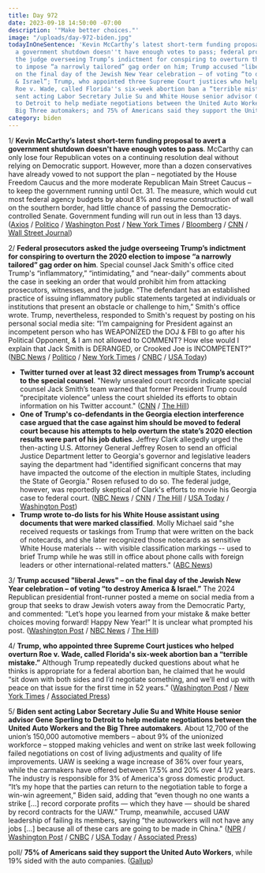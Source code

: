 ```yaml
---
title: Day 972
date: 2023-09-18 14:50:00 -07:00
description: '"Make better choices."'
image: "/uploads/day-972-biden.jpg"
todayInOneSentence: 'Kevin McCarthy’s latest short-term funding proposal to avert
  a government shutdown doesn''t have enough votes to pass; federal prosecutors asked
  the judge overseeing Trump’s indictment for conspiring to overturn the 2020 election
  to impose “a narrowly tailored” gag order on him; Trump accused "liberal Jews" –
  on the final day of the Jewish New Year celebration – of voting “to destroy America
  & Israel”; Trump, who appointed three Supreme Court justices who helped overturn
  Roe v. Wade, called Florida''s six-week abortion ban a “terrible mistake”; Biden
  sent acting Labor Secretary Julie Su and White House senior advisor Gene Sperling
  to Detroit to help mediate negotiations between the United Auto Workers and the
  Big Three automakers; and 75% of Americans said they support the United Auto Workers. '
category: biden
---
```


1/ **Kevin McCarthy’s latest short-term funding proposal to avert a government shutdown doesn't have enough votes to pass**. McCarthy can only lose four Republican votes on a continuing resolution deal without relying on Democratic support. However, more than a dozen conservatives have already vowed to not support the plan – negotiated by the House Freedom Caucus and the more moderate Republican Main Street Caucus – to keep the government running until Oct. 31. The measure, which would cut most federal agency budgets by about 8% and resume construction of wall on the southern border, had little chance of passing the Democratic-controlled Senate. Government funding will run out in less than 13 days. ([Axios](https://www.axios.com/2023/09/18/house-gop-struggles-stopgap-funding-plan) / [Politico](https://www.politico.com/news/2023/09/18/gop-spending-plan-government-shutdown-mccarthy-deal-00116508) / [Washington Post](https://www.washingtonpost.com/politics/2023/09/17/gop-continuing-resolution/) / [New York Times](https://www.nytimes.com/2023/09/18/us/politics/mccarthy-shutdown-spending.html) / [Bloomberg](https://www.bloomberg.com/news/articles/2023-09-18/mccarthy-plan-to-avert-us-government-shutdown-faces-backlash-from-gop-hardliners?srnd=politics-vp&sref=MIBMEEoj) / [CNN](https://www.cnn.com/2023/09/18/politics/kevin-mccarthy-shutdown-negotiations-latest/index.html) / [Wall Street Journal](https://www.wsj.com/politics/policy/republican-groups-craft-short-term-bill-to-keep-government-open-da3325e))

2/ **Federal prosecutors asked the judge overseeing Trump’s indictment for conspiring to overturn the 2020 election to impose “a narrowly tailored” gag order on him**. Special counsel Jack Smith's office cited Trump's “inflammatory,” “intimidating,” and “near-daily” comments about the case in seeking an order that would prohibit him from attacking prosecutors, witnesses, and the judge. “The defendant has an established practice of issuing inflammatory public statements targeted at individuals or institutions that present an obstacle or challenge to him,” Smith's office wrote. Trump, nevertheless, responded to Smith's request by posting on his personal social media site: “I’m campaigning for President against an incompetent person who has WEAPONIZED the DOJ & FBI to go after his Political Opponent, & I am not allowed to COMMENT? How else would I explain that Jack Smith is DERANGED, or Crooked Joe is INCOMPETENT?” ([NBC News](https://www.nbcnews.com/politics/justice-department/special-counsel-asks-narrow-gag-order-trump-election-interference-case-rcna105365) / [Politico](https://www.politico.com/news/2023/09/15/trump-blasts-special-counsel-jack-smith-for-seeking-gag-order-00116376) / [New York Times](https://www.nytimes.com/2023/09/15/us/politics/trump-gag-order.html) / [CNBC](https://www.cnbc.com/2023/09/15/special-counsel-requests-trump-be-banned-from-talking-about-witnesses-or-evidence-in-jan-6-federal-case.html) / [USA Today](https://www.usatoday.com/story/news/politics/2023/09/15/federal-prosecutors-ask-judge-in-trump-case-to-bar-inflammatory-comments/70868399007/))

* **Twitter turned over at least 32 direct messages from Trump’s account to the special counsel**. "Newly unsealed court records indicate special counsel Jack Smith’s team warned that former President Trump could “precipitate violence” unless the court shielded its efforts to obtain information on his Twitter account." ([CNN](https://www.cnn.com/2023/09/15/politics/trump-twitter-direct-messages/) / [The Hill](https://thehill.com/regulation/court-battles/4206811-special-counsel-warned-trump-could-precipitate-violence-if-told-of-twitter-search-warrant/))
* **One of Trump's co-defendants in the Georgia election interference case argued that the case against him should be moved to federal court because his attempts to help overturn the state’s 2020 election results were part of his job duties**. Jeffrey Clark allegedly urged the then-acting U.S. Attorney General Jeffrey Rosen to send an official Justice Department letter to Georgia's governor and legislative leaders saying the department had "identified significant concerns that may have impacted the outcome of the election in multiple States, including the State of Georgia." Rosen refused to do so. The federal judge, however, was reportedly skeptical of Clark's efforts to movie his Georgia case to federal court. ([NBC News](https://www.nbcnews.com/politics/donald-trump/trump-co-defendant-jeffrey-clark-seeks-move-georgia-election-case-fede-rcna105555) / [CNN](https://www.cnn.com/2023/09/18/politics/jeffrey-clark-georgia-election-hearing/) / [The Hill](https://thehill.com/regulation/court-battles/4210161-clark-attempts-to-convince-judge-to-move-georgia-charges-to-federal-court/) / [USA Today](https://www.usatoday.com/story/news/politics/2023/09/18/jeffrey-clark-georgia-charges-federal-donald-trump/70889139007/) / [Washington Post](https://www.washingtonpost.com/national-security/2023/09/18/jeffrey-clark-fulton-county-georgia-trump-case/))
* **Trump wrote to-do lists for his White House assistant using documents that were marked classified**. Molly Michael said "she received requests or taskings from Trump that were written on the back of notecards, and she later recognized those notecards as sensitive White House materials -- with visible classification markings -- used to brief Trump while he was still in office about phone calls with foreign leaders or other international-related matters." ([ABC News](https://abcnews.go.com/US/trump-wrote-lists-assistant-white-house-documents-marked/story?id=103226113)) 

3/ **Trump accused "liberal Jews" – on the final day of the Jewish New Year celebration – of voting “to destroy America & Israel.”** The 2024 Republican presidential front-runner posted a meme on social media from a group that seeks to draw Jewish voters away from the Democratic Party, and commented: "Let’s hope you learned from your mistake & make better choices moving forward! Happy New Year!” It is unclear what prompted his post. ([Washington Post](https://www.washingtonpost.com/politics/2023/09/18/trump-liberal-jews-attack/) / [NBC News](https://www.nbcnews.com/politics/donald-trump/trump-goes-liberal-jews-israel-rosh-hashanah-message-rcna105540) / [The Hill](https://thehill.com/homenews/campaign/4209650-trump-shares-post-bashing-liberal-jews-who-voted-to-destroy-america/))

4/ **Trump, who appointed three Supreme Court justices who helped overturn Roe v. Wade, called Florida's six-week abortion ban a “terrible mistake.”** Although Trump repeatedly ducked questions about what he thinks is appropriate for a federal abortion ban, he claimed that he would “sit down with both sides and I’d negotiate something, and we’ll end up with peace on that issue for the first time in 52 years.” ([Washington Post](https://www.washingtonpost.com/politics/2023/09/17/trump-abortion/) / [New York Times](https://www.nytimes.com/2023/09/17/us/politics/trump-meet-the-press-abortion-desantis.html) / [Associated Press](https://apnews.com/article/trump-desantis-abortion-ban-republican-primary-5bdbba55f9c2f328d49b5fbe9727677e))

5/ **Biden sent acting Labor Secretary Julie Su and White House senior advisor Gene Sperling to Detroit to help mediate negotiations between the United Auto Workers and the Big Three automakers**. About 12,700 of the union’s 150,000 automotive members – about 9% of the unionized workforce – stopped making vehicles and went on strike last week following failed negotiations on cost of living adjustments and quality of life improvements. UAW is seeking a wage increase of 36% over four years, while the carmakers have offered between 17.5% and 20% over 4 1/2 years. The industry is responsible for 3% of America's gross domestic product. “It’s my hope that the parties can return to the negotiation table to forge a win-win agreement,” Biden said, adding that “even though no one wants a strike [...] record corporate profits — which they have — should be shared by record contracts for the UAW.” Trump, meanwhile, accused UAW leadership of failing its members, saying “the autoworkers will not have any jobs [...] because all of these cars are going to be made in China." ([NPR](https://www.npr.org/2023/09/18/1200052537/uaw-strike-worker-job-plant-layoffs-day-4-gm-ford) / [Washington Post](https://www.washingtonpost.com/business/2023/09/15/uaw-strike-updates/) / [CNBC](https://www.cnbc.com/2023/09/15/-trump-criticizes-uaw-leadership-amid-strike-warns-auto-workers-jobs-are-moving-to-china.html) / [USA Today](https://www.usatoday.com/story/news/politics/2023/09/17/uaw-auto-strike-joe-biden-union/70884657007/) / [Associated Press](https://apnews.com/article/auto-uaw-workers-strike-gm-ford-stellantis-7ce3ca9d94b911250d07556b7af376c7))

poll/ **75% of Americans said they support the United Auto Workers**, while 19% sided with the auto companies. ([Gallup](https://news.gallup.com/poll/510281/unions-strengthening.aspx))

